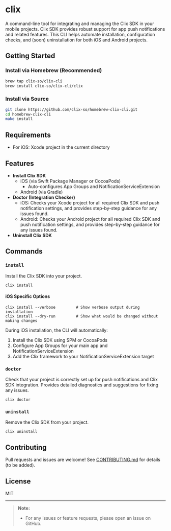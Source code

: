 # clix

A command-line tool for integrating and managing the Clix SDK in your mobile projects. Clix SDK provides robust support for app push notifications and related features. This CLI helps automate installation, configuration checks, and (soon) uninstallation for both iOS and Android projects.

## Getting Started

### Install via Homebrew (Recommended)
```sh
brew tap clix-so/clix-cli
brew install clix-so/clix-cli/clix
```

### Install via Source
```sh
git clone https://github.com/clix-so/homebrew-clix-cli.git
cd homebrew-clix-cli
make install
```

## Requirements
- For iOS: Xcode project in the current directory


## Features

- **Install Clix SDK**
    - iOS (via Swift Package Manager or CocoaPods)
      - Auto-configures App Groups and NotificationServiceExtension
    - Android (via Gradle)
- **Doctor (Integration Checker)**
    - iOS: Checks your Xcode project for all required Clix SDK and push notification settings, and provides step-by-step guidance for any issues found.
    - Android: Checks your Android project for all required Clix SDK and push notification settings, and provides step-by-step guidance for any issues found.
- **Uninstall Clix SDK**

## Commands

### `install`
Install the Clix SDK into your project.

```
clix install
```

#### iOS Specific Options

```
clix install --verbose         # Show verbose output during installation
clix install --dry-run         # Show what would be changed without making changes
```

During iOS installation, the CLI will automatically:
1. Install the Clix SDK using SPM or CocoaPods
2. Configure App Groups for your main app and NotificationServiceExtension
3. Add the Clix framework to your NotificationServiceExtension target

### `doctor`
Check that your project is correctly set up for push notifications and Clix SDK integration. Provides detailed diagnostics and suggestions for fixing any issues.

```
clix doctor
```

### `uninstall`
Remove the Clix SDK from your project.

```
clix uninstall
```

## Contributing
Pull requests and issues are welcome! See [CONTRIBUTING.md](CONTRIBUTING.md) for details (to be added).

## License
MIT

---

> **Note:**
> - For any issues or feature requests, please open an issue on GitHub.

